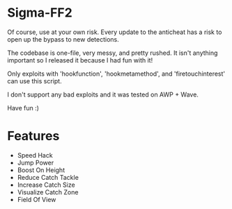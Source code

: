 # Sigma-FF2
Of course, use at your own risk. Every update to the anticheat has a risk to open up the bypass to new detections.

The codebase is one-file, very messy, and pretty rushed. It isn't anything important so I released it because I had fun with it!

Only exploits with 'hookfunction', 'hookmetamethod', and 'firetouchinterest' can use this script. 

I don't support any bad exploits and it was tested on AWP + Wave.

Have fun :)

# Features
* Speed Hack
* Jump Power
* Boost On Height
* Reduce Catch Tackle
* Increase Catch Size
* Visualize Catch Zone
* Field Of View
